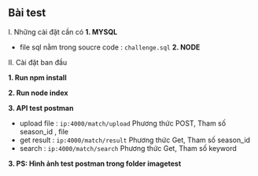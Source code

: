 Bài test
---
I. Những cài đặt cần có
 **1. MYSQL**
 + file sql nằm trong soucre code : ```challenge.sql```
 **2. NODE**

II. Cài đặt ban đầu

 **1. Run npm install**

 **2. Run node index**

 **3. API test postman**
 + upload file : ```ip:4000/match/upload``` Phương thức POST, Tham số season_id , file
 + get result : ```ip:4000/match/result``` Phương thức Get, Tham số season_id
 + search : ```ip:4000/match/search``` Phương thức Get, Tham số keyword

 **3. PS: Hình ảnh test postman trong folder imagetest**
 
